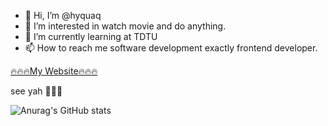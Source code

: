 - 👋 Hi, I’m @hyquaq
- 👀 I’m interested in watch movie and do anything.
- 🌱 I’m currently learning at TDTU 
- 📫 How to reach me software development exactly frontend developer.

[🔥🔥🔥My Website🔥🔥🔥](https://quaqhy.github.io/quaqhy/index.html)

see yah 👋👋👋
<!---
hyquaq/hyquaq is a ✨ special ✨ repository because its `README.md` (this file) appears on your GitHub profile.
You can click the Preview link to take a look at your changes.
--->

![Anurag's GitHub stats](https://github-readme-stats.vercel.app/api?username=nguyenhuy158&show_icons=true&theme=transparent)
